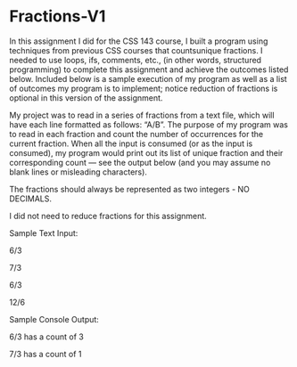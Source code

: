 # Fractions-V1

In this assignment I did for the CSS 143 course, I built a program using techniques from previous CSS courses that countsunique fractions. I needed to use loops, ifs, comments, etc., (in other words, structured programming) to complete this assignment and achieve the outcomes listed below. Included below is a sample execution of my program as well as a list of outcomes my program is to implement; notice reduction of fractions is optional in this version of the assignment.

My project was to read in a series of fractions from a text file, which will have each line formatted as follows: “A/B”. The purpose of my program was to read in each fraction and count the number of occurrences for the current fraction. When all the input is consumed (or as the input is consumed), my program would print out its list of unique fraction and their corresponding count — see the output below (and you may assume no blank lines or misleading characters).

The fractions should always be represented as two integers - NO DECIMALS.

I did not need to reduce fractions for this assignment. 

Sample Text Input:

6/3

7/3

6/3

12/6

Sample Console Output:

6/3 has a count of 3

7/3 has a count of 1
